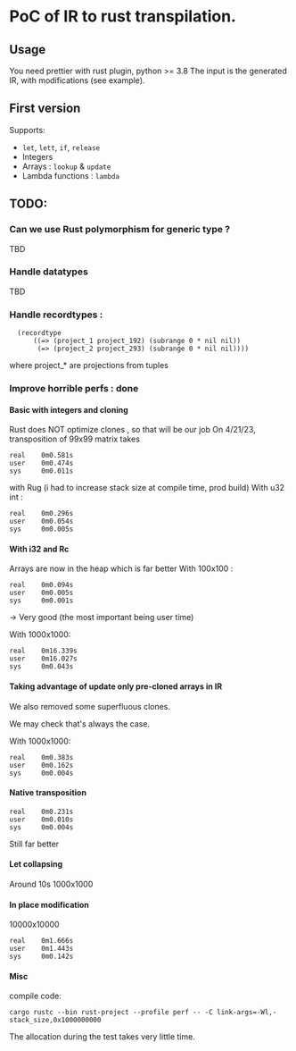 PoC of IR to rust transpilation.
===

## Usage

You need prettier with rust plugin, python >= 3.8
The input is the generated IR, with modifications (see example).

## First version

Supports:
 - `let`, `lett`, `if`, `release`
 - Integers
 - Arrays : `lookup` & `update`
 - Lambda functions : `lambda`


## TODO:
### Can we use Rust polymorphism for generic type ?
TBD

### Handle datatypes
TBD

### Handle recordtypes :

```
  (recordtype
      ((=> (project_1 project_192) (subrange 0 * nil nil))
       (=> (project_2 project_293) (subrange 0 * nil nil))))
```
where project_* are projections from tuples

### Improve horrible perfs : done

#### Basic with integers and cloning

Rust does NOT optimize clones , so that will be our job
On 4/21/23, transposition of 99x99 matrix takes 
```
real    0m0.581s
user    0m0.474s
sys     0m0.011s
```
with Rug (i had to increase stack size at compile time, prod build)
With u32 int : 
```
real    0m0.296s
user    0m0.054s
sys     0m0.005s
```

#### With i32 and Rc

Arrays are now in the heap which is far better
With 100x100 :
```
real    0m0.094s
user    0m0.005s
sys     0m0.001s
```
-> Very good (the most important being user time)

With 1000x1000:
```
real    0m16.339s
user    0m16.027s
sys     0m0.043s
```

#### Taking advantage of update only pre-cloned arrays in IR 

We also removed some superfluous clones.

We may check that's always the case.

With 1000x1000:
```
real    0m0.383s
user    0m0.162s
sys     0m0.004s
```

#### Native transposition

```
real    0m0.231s
user    0m0.010s
sys     0m0.004s
```
Still far better

#### Let collapsing

Around 10s 1000x1000

#### In place modification

10000x10000
```
real    0m1.666s
user    0m1.443s
sys     0m0.142s
```

#### Misc

 compile code:
 ```bash=
 cargo rustc --bin rust-project --profile perf -- -C link-args=-Wl,-stack_size,0x1000000000
 ```
 The allocation during the test takes very little time. 

